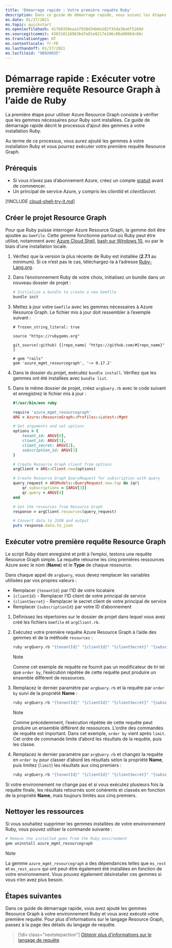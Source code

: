 ```yaml
---
title: 'Démarrage rapide : Votre première requête Ruby'
description: Dans ce guide de démarrage rapide, vous suivez les étapes pour activer la gemme Resource Graph pour Ruby et vous exécutez votre première requête.
ms.date: 01/27/2021
ms.topic: quickstart
ms.openlocfilehash: 41769359eaa1f930d34b0a182f35da38a6f5109d
ms.sourcegitcommit: 436518116963bd7e81e0217e246c80a9808dc88c
ms.translationtype: HT
ms.contentlocale: fr-FR
ms.lasthandoff: 01/27/2021
ms.locfileid: "98920035"
---
```

# <a name="quickstart-run-your-first-resource-graph-query-using-ruby"></a>Démarrage rapide : Exécuter votre première requête Resource Graph à l’aide de Ruby

La première étape pour utiliser Azure Resource Graph consiste à vérifier que les gemmes nécessaires pour Ruby sont installées. Ce guide de démarrage rapide décrit le processus d’ajout des gemmes à votre installation Ruby.

Au terme de ce processus, vous aurez ajouté les gemmes à votre installation Ruby et vous pourrez exécuter votre première requête Resource Graph.

## <a name="prerequisites"></a>Prérequis

- Si vous n’avez pas d’abonnement Azure, créez un compte [gratuit](https://azure.microsoft.com/free/) avant de commencer.
- Un principal de service Azure, y compris les _clientId_ et _clientSecret_.

[!INCLUDE [cloud-shell-try-it.md](../../../includes/cloud-shell-try-it.md)]

## <a name="create-the-resource-graph-project"></a>Créer le projet Resource Graph

Pour que Ruby puisse interroger Azure Resource Graph, la gemme doit être ajoutée au `Gemfile`. Cette gemme fonctionne partout où Ruby peut être utilisé, notamment avec [Azure Cloud Shell](https://shell.azure.com), [bash sur Windows 10](/windows/wsl/install-win10), ou par le biais d’une installation locale.

1. Vérifiez que la version la plus récente de Ruby est installée (**2.7.1** au minimum). Si ce n’est pas le cas, téléchargez-la à l’adresse [Ruby-Lang.org](https://www.ruby-lang.org/en/downloads/).

1. Dans l’environnement Ruby de votre choix, initialisez un bundle dans un nouveau dossier de projet :

   ```bash
   # Initialize a bundle to create a new Gemfile
   bundle init
   ```

1. Mettez à jour votre `Gemfile` avec les gemmes nécessaires à Azure Resource Graph. Le fichier mis à jour doit ressembler à l’exemple suivant :

   ```file
   # frozen_string_literal: true

   source "https://rubygems.org"

   git_source(:github) {|repo_name| "https://github.com/#{repo_name}" }

   # gem "rails"
   gem 'azure_mgmt_resourcegraph', '~> 0.17.2'
   ```

1. Dans le dossier du projet, exécutez `bundle install`. Vérifiez que les gemmes ont été installées avec `bundle list`.

1. Dans le même dossier de projet, créez `argQuery.rb` avec le code suivant et enregistrez le fichier mis à jour :

   ```ruby
   #!/usr/bin/env ruby

   require 'azure_mgmt_resourcegraph'
   ARG = Azure::ResourceGraph::Profiles::Latest::Mgmt

   # Get arguments and set options
   options = {
       tenant_id: ARGV[0],
       client_id: ARGV[1],
       client_secret: ARGV[2],
       subscription_id: ARGV[3]
   }

   # Create Resource Graph client from options
   argClient = ARG::Client.new(options)

   # Create Resource Graph QueryRequest for subscription with query
   query_request = ARGModels::QueryRequest.new.tap do |qr|
       qr.subscriptions = [ARGV[3]]
       qr.query = ARGV[4]
   end

   # Get the resources from Resource Graph
   response = argClient.resources(query_request)

   # Convert data to JSON and output
   puts response.data.to_json
   ```

## <a name="run-your-first-resource-graph-query"></a>Exécuter votre première requête Resource Graph

Le script Ruby étant enregistré et prêt à l’emploi, testons une requête Resource Graph simple. La requête retourne les cinq premières ressources Azure avec le nom (**Name**) et le **Type** de chaque ressource.

Dans chaque appel de `argQuery`, vous devez remplacer les variables utilisées par vos propres valeurs :

- Remplacer `{tenantId}` par l’ID de votre locataire
- `{clientId}` - Remplacer l’ID client de votre principal de service
- `{clientSecret}` - Remplacer le secret client de votre principal de service
- Remplacer `{subscriptionId}` par votre ID d’abonnement

1. Définissez les répertoires sur le dossier de projet dans lequel vous avez créé les fichiers `Gemfile` et `argClient.rb`.

1. Exécutez votre première requête Azure Resource Graph à l’aide des gemmes et de la méthode `resources` :

   ```bash
   ruby argQuery.rb "{tenantId}" "{clientId}" "{clientSecret}" "{subscriptionId}" "Resources | project name, type | limit 5"
   ```

   > [!NOTE]
   > Comme cet exemple de requête ne fournit pas un modificateur de tri tel que `order by`, l’exécution répétée de cette requête peut produire un ensemble différent de ressources.

1. Remplacez le dernier paramètre par `argQuery.rb` et la requête par `order by` suivi de la propriété **Name** :

   ```bash
   ruby argQuery.rb "{tenantId}" "{clientId}" "{clientSecret}" "{subscriptionId}" "Resources | project name, type | limit 5 | order by name asc"
   ```

   > [!NOTE]
   > Comme précédemment, l’exécution répétée de cette requête peut produire un ensemble différent de ressources. L’ordre des commandes de requête est important. Dans cet exemple, `order by` vient après `limit`. Cet ordre de commande limite d’abord les résultats de la requête, puis les classe.

1. Remplacez le dernier paramètre par `argQuery.rb` et changez la requête en `order by` pour classer d’abord les résultats selon la propriété **Name**, puis limitez (`limit`) les résultats aux cinq premiers :

   ```bash
   ruby argQuery.rb "{tenantId}" "{clientId}" "{clientSecret}" "{subscriptionId}" "Resources | project name, type | order by name asc | limit 5"
   ```

Si votre environnement ne change pas et si vous exécutez plusieurs fois la requête finale, les résultats retournés sont cohérents et classés en fonction de la propriété **Name**, mais toujours limités aux cinq premiers.

## <a name="clean-up-resources"></a>Nettoyer les ressources

Si vous souhaitez supprimer les gemmes installées de votre environnement Ruby, vous pouvez utiliser la commande suivante :

```bash
# Remove the installed gems from the Ruby environment
gem uninstall azure_mgmt_resourcegraph
```

> [!NOTE]
> La gemme `azure_mgmt_resourcegraph` a des dépendances telles que `ms_rest` et `ms_rest_azure` qui ont peut-être également été installées en fonction de votre environnement. Vous pouvez également désinstaller ces gemmes si vous n’en avez plus besoin.

## <a name="next-steps"></a>Étapes suivantes

Dans ce guide de démarrage rapide, vous avez ajouté les gemmes Resource Graph à votre environnement Ruby et vous avez exécuté votre première requête. Pour plus d’informations sur le langage Resource Graph, passez à la page des détails du langage de requête.

> [!div class="nextstepaction"]
> [Obtenir plus d’informations sur le langage de requête](./concepts/query-language.md)
